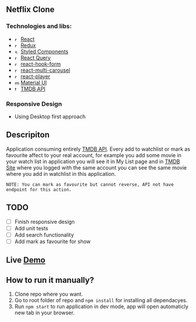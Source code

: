 ## Netflix Clone

### Technologies and libs:

-   <img src="https://cdn.worldvectorlogo.com/logos/react-2.svg" alt="react" width="12" heigth="12" /> [React](https://reactjs.org/)
-   <img src="https://raw.githubusercontent.com/reduxjs/redux/master/logo/logo.png" width="12" heigth="12" alt="redux" /> [Redux](https://redux.js.org/)
-   <img src="https://raw.githubusercontent.com/styled-components/brand/master/styled-components.png" width="12" heigth="12" alt="styled components" /> [Styled Components](https://styled-components.com/)
-   <img src="https://seeklogo.com/images/R/react-query-logo-1340EA4CE9-seeklogo.com.png" width="12" heigth="12" alt="react query" /> [React Query](https://react-query-v3.tanstack.com/)
-   <img src="https://encrypted-tbn0.gstatic.com/images?q=tbn:ANd9GcQw9Fvp8DY7d_F5_R4psAw2Nk_ks9PRVpOr_zMhPf4HVw&s" width="12" heigth="12" alt="react hook form" /> [react-hook-form](https://react-hook-form.com/)
-   <img src="https://i.imgur.com/c9pjXpW.jpeg" width="12" heigth="12" alt="react multi carousel" /> [react-multi-carousel](https://www.npmjs.com/package/react-multi-carousel)
-   <img src="https://encrypted-tbn0.gstatic.com/images?q=tbn:ANd9GcT96UvaEAOHFysZ6Bm7yOC9ir12aQzNK20IWxWPZmSbdrtL09_lplIIHsRWsY1xygcL2BU&usqp=CAU" width="12" heigth="12" alt="react player" /> [react-player](https://www.npmjs.com/package/react-player)
-   <img src="https://mui.com/static/logo.png" width="12" heigth="12" alt="material ui" /> [Material UI](https://mui.com/)
-   <img src="https://upload.wikimedia.org/wikipedia/commons/thumb/8/89/Tmdb.new.logo.svg/2560px-Tmdb.new.logo.svg.png" width="12" heigth="12" alt="tmdb" /> [TMDB API](https://developers.themoviedb.org/3/getting-started/introduction)

### Responsive Design

-   Using Desktop first approach

## Descripiton

Application consuming entirely [TMDB API](https://developers.themoviedb.org/3/getting-started/introduction). Every add to watchlist or mark as favourite affect to your real account, for example you add some movie in your watch list in application you will see it in My List page and in [TMDB Site](https://www.themoviedb.org/) where you logged with the same account you can see the same movie where you add in watchlist in this application.

`NOTE: You can mark as favourite but cannot reverse, API not have endpoint for this action.`

## TODO

-   [ ] Finish responsive design
-   [ ] Add unit tests
-   [ ] Add search functionality
-   [ ] Add mark as favourite for show

## Live [Demo](https://netflix-clone-taupe-one.vercel.app/)

## How to run it manually?

1.  Clone repo where you want.
2.  Go to root folder of repo and `npm install` for installing all dependacyes.
3.  Run `npm start` to run application in dev mode, app will open automaticly new tab in your browser.
